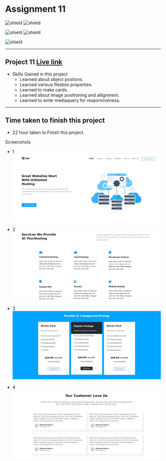 # Assignment 11
![shield](https://img.shields.io/badge/Hitesh--Choudhary-Full--Stack--JS--Bootcamp-red)
![shield](https://img.shields.io/badge/LCO-iNeuron-yellowgreen)

![shield](https://img.shields.io/badge/HTML-CSS-yellow) 
![shield](https://img.shields.io/badge/Live--Class-Project--11-orange)

![shield](https://img.shields.io/badge/Amit--Prajapati-Web--Developer-blue)

---

## Project 11 [Live link]()
- Skills Gained in this project
    - Learned about object postions.
    - Learned various flexbox properties.
    - Learned to make cards.
    - Learned about image positioning and allignment.
    - Learned to write mediaquery for responviveness.
---

## Time taken to finish this project

- 22 hour taken to Finish this project.

Screenshots

- 1 ![](./screenshots/project11-01.jpg)

- 2 ![](./screenshots/project11-02.JPG)

- 3 ![](./screenshots/project11-03.JPG)

- 4 ![](./screenshots/project11-04.JPG)








